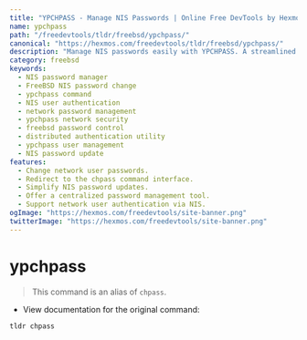 ```yaml
---
title: "YPCHPASS - Manage NIS Passwords | Online Free DevTools by Hexmos"
name: ypchpass
path: "/freedevtools/tldr/freebsd/ypchpass/"
canonical: "https://hexmos.com/freedevtools/tldr/freebsd/ypchpass/"
description: "Manage NIS passwords easily with YPCHPASS. A streamlined interface for updating user credentials in your network information service domain. Free online tool, no registration required."
category: freebsd
keywords:
  - NIS password manager
  - FreeBSD NIS password change
  - ypchpass command
  - NIS user authentication
  - network password management
  - ypchpass network security
  - freebsd password control
  - distributed authentication utility
  - ypchpass user management
  - NIS password update
features:
  - Change network user passwords.
  - Redirect to the chpass command interface.
  - Simplify NIS password updates.
  - Offer a centralized password management tool.
  - Support network user authentication via NIS.
ogImage: "https://hexmos.com/freedevtools/site-banner.png"
twitterImage: "https://hexmos.com/freedevtools/site-banner.png"
---
```


# ypchpass

> This command is an alias of `chpass`.

- View documentation for the original command:

`tldr chpass`

